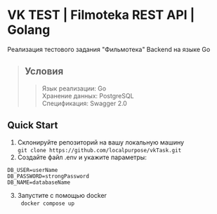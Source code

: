 # VK TEST | Filmoteka REST API | Golang
Реализация тестового задания "Фильмотека" Backend на языке Go
> ## Условия
>> Язык реализации: Go <br>
>> Хранение данных: PostgreSQL <br>
>> Спецификация: Swagger 2.0 <br> 

## Quick Start
1. Склонируйте репозиторий на вашу локальную машину <br>
``` git clone https://github.com/localpurpose/vkTask.git ```
2. Создайте файл .env и укажите параметры: <br>
```
DB_USER=userName
DB_PASSWORD=strongPassword
DB_NAME=databaseName
```
3. Запустите с помощью docker <br>
``` docker compose up```
